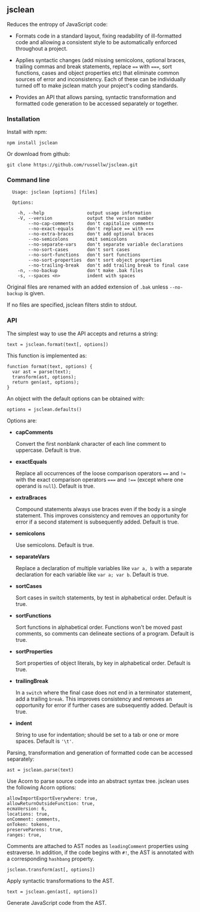 ## jsclean

Reduces the entropy of JavaScript code:

- Formats code in a standard layout, fixing readability of ill-formatted code and allowing a consistent style to be automatically enforced throughout a project.

- Applies syntactic changes (add missing semicolons, optional braces, trailing commas and break statements, replace `==` with `===`, sort functions, cases and object properties etc) that eliminate common sources of error and inconsistency. Each of these can be individually turned off to make jsclean match your project's coding standards.

- Provides an API that allows parsing, syntactic transformation and formatted code generation to be accessed separately or together.

### Installation

Install with npm:

```
npm install jsclean
```

Or download from github:

```
git clone https://github.com/russellw/jsclean.git
```

### Command line

```
  Usage: jsclean [options] [files]

  Options:

    -h, --help                output usage information
    -V, --version             output the version number
        --no-cap-comments     don't capitalize comments
        --no-exact-equals     don't replace == with ===
        --no-extra-braces     don't add optional braces
        --no-semicolons       omit semicolons
        --no-separate-vars    don't separate variable declarations
        --no-sort-cases       don't sort cases
        --no-sort-functions   don't sort functions
        --no-sort-properties  don't sort object properties
        --no-trailing-break   don't add trailing break to final case
    -n, --no-backup           don't make .bak files
    -s, --spaces <n>          indent with spaces
```

Original files are renamed with an added extension of `.bak` unless `--no-backup` is given.

If no files are specified, jsclean filters stdin to stdout.

### API

The simplest way to use the API accepts and returns a string:

```
text = jsclean.format(text[, options])
```

This function is implemented as:

```
function format(text, options) {
  var ast = parse(text);
  transform(ast, options);
  return gen(ast, options);
}
```

An object with the default options can be obtained with:

```
options = jsclean.defaults()
```

Options are:

- **capComments**

	Convert the first nonblank character of each line comment to uppercase. Default is true.

- **exactEquals**

	Replace all occurrences of the loose comparison operators `==` and `!=` with the exact comparison operators `===` and `!==` (except where one operand is `null`). Default is true.

- **extraBraces**

	Compound statements always use braces even if the body is a single statement. This improves consistency and removes an opportunity for error if a second statement is subsequently added. Default is true.

- **semicolons**

	Use semicolons. Default is true.

- **separateVars**

	Replace a declaration of multiple variables like `var a, b` with a separate declaration for each variable like `var a; var b`. Default is true.

- **sortCases**

	Sort cases in switch statements, by test in alphabetical order. Default is true.

- **sortFunctions**

	Sort functions in alphabetical order. Functions won't be moved past comments, so comments can delineate sections of a program. Default is true.

- **sortProperties**

	Sort properties of object literals, by key in alphabetical order. Default is true.

- **trailingBreak**

	In a `switch` where the final case does not end in a terminator statement, add a trailing `break`. This improves consistency and removes an opportunity for error if further cases are subsequently added. Default is true.

- **indent**

	String to use for indentation; should be set to a tab or one or more spaces. Default is `'\t'`.

Parsing, transformation and generation of formatted code can be accessed separately:

```
ast = jsclean.parse(text)
```

Use Acorn to parse source code into an abstract syntax tree. jsclean uses the following Acorn options:

```
allowImportExportEverywhere: true,
allowReturnOutsideFunction: true,
ecmaVersion: 6,
locations: true,
onComment: comments,
onToken: tokens,
preserveParens: true,
ranges: true,
```

Comments are attached to AST nodes as `leadingComment` properties using estraverse. In addition, if the code begins with `#!`, the AST is annotated with a corresponding `hashbang` property.

```
jsclean.transform(ast[, options])
```

Apply syntactic transformations to the AST.

```
text = jsclean.gen(ast[, options])
```

Generate JavaScript code from the AST.
